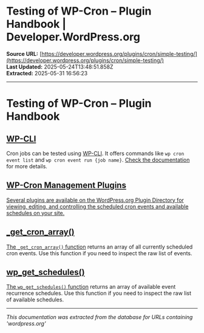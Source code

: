 # Testing of WP-Cron – Plugin Handbook | Developer.WordPress.org

**Source URL:** [https://developer.wordpress.org/plugins/cron/simple-testing/](https://developer.wordpress.org/plugins/cron/simple-testing/)  
**Last Updated:** 2025-05-24T13:48:51.858Z  
**Extracted:** 2025-05-31 16:56:23

---

# Testing of WP-Cron – Plugin Handbook

## [WP-CLI](#wp-cli)

Cron jobs can be tested using [WP-CLI](https://wp-cli.org/). It offers commands like `wp cron event list` and `wp cron event run {job name}`. [Check the documentation](https://developer.wordpress.org/cli/commands/cron/) for more details.

## [WP-Cron Management Plugins](#wp-cron-management-plugins)

[Several plugins are available on the WordPress.org Plugin Directory for viewing, editing, and controlling the scheduled cron events and available schedules on your site.](https://wordpress.org/plugins/tags/cron/)

## [\_get\_cron\_array()](#_get_cron_array)

[The `_get_cron_array()` function](https://developer.wordpress.org/reference/functions/_get_cron_array/) returns an array of all currently scheduled cron events. Use this function if you need to inspect the raw list of events.

## [wp\_get\_schedules()](#wp_get_schedules)

[The `wp_get_schedules()` function](https://developer.wordpress.org/reference/functions/wp_get_schedules/) returns an array of available event recurrence schedules. Use this function if you need to inspect the raw list of available schedules.

---

*This documentation was extracted from the database for URLs containing 'wordpress.org'*
